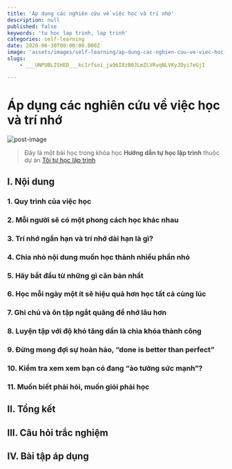 ```yaml
---
title: 'Áp dụng các nghiên cứu về việc học và trí nhớ'
description: null
published: false
keywords: 'tu hoc lap trinh, lap trinh'
categories: self-learning
date: 2020-06-30T00:00:00.000Z
image: 'assets/images/self-learning/ap-dung-cac-nghien-cuu-ve-viec-hoc-va-tri-nho/post-image.jpg'
slugs:
    - ___UNPUBLISHED___kc1rfsoi_ja96I8zB0JLmZLVRvqNLVKyJDyi7eGjI

---
```

# Áp dụng các nghiên cứu về việc học và trí nhớ

![post-image][post-image]

> Đây là một bài học trong khóa học **Hướng dẫn tự học lập trình** thuộc dự án [Tôi tự học lập trình][tthlt]

## I. Nội dung

### 1. Quy trình của việc học

### 2. Mỗi người sẽ có một phong cách học khác nhau

### 3. Trí nhớ ngắn hạn và trí nhớ dài hạn là gì?

### 4. Chia nhỏ nội dung muốn học thành nhiều phần nhỏ 

### 5. Hãy bắt đầu từ những gì căn bản nhất

### 6. Học mỗi ngày một ít sẽ hiệu quả hơn học tất cả cùng lúc

### 7. Ghi chú và ôn tập ngắt quãng để nhớ lâu hơn

### 8. Luyện tập với độ khó tăng dần là chìa khóa thành công

### 9. Đừng mong đợi sự hoàn hảo, “done is better than perfect”

### 10. Kiểm tra xem xem bạn có đang “ảo tưởng sức mạnh”?

### 11. Muốn biết phải hỏi, muốn giỏi phải học


## II. Tổng kết

## III. Câu hỏi trắc nghiệm

## IV. Bài tập áp dụng

[tthlt]: https://nhannguyendacoder.com/blog/self-learning/gioi-thieu-du-an-toi-tu-hoc-lap-trinh?s=blog
[post-image]: assets/images/self-learning/ap-dung-cac-nghien-cuu-ve-viec-hoc-va-tri-nho/nghien-cuu-viec-hoc.jpg




